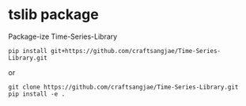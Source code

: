 # tslib package

Package-ize Time-Series-Library

```
pip install git+https://github.com/craftsangjae/Time-Series-Library.git
```
or

```
git clone https://github.com/craftsangjae/Time-Series-Library.git
pip install -e .
```
